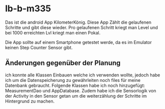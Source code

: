 # lb-b-m335

Das ist die android App KilometerKönig. Diese App Zählt die gelaufenen Schritte und gibt diese wieder. Pro gelaufenen Schritt kriegt man Level und bei 1000 erreichten Lvl kriegt man einen Pokal. 

Die App sollte auf einem Smartphone getestet werde, da es im Emulator keinen Step Counter Sensor gibt. 


## Änderungen gegenüber der Planung
ich konnte alle Klassen Einbauen welche ich verwenden wollte, jedoch habe ich um die Datenspeicherung zu gewährleiten noch files für meine Datenbank gebraucht. Folgende Klassen habe ich noch hinzugefügt: MeasurementDao und AppDatabase. 
Zudem habe ich die Sensorlogik von der Activity in den Sensor getan um die weiterzählung der Schritte im Hintergrund zu machen.
